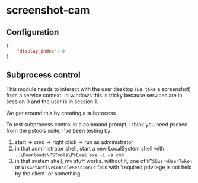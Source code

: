 # screenshot-cam

## Configuration

```json
{
    "display_index": 0
}
```

## Subprocess control

This module needs to interact with the user desktop (i.e. take a screenshot) from a service context. In windows this is tricky because services are in session 0 and the user is in session 1.

We get around this by creating a subprocess

To test subprocess control in a command prompt, I think you need psexec from the pstools suite; I've been testing by:
1. start -> cmd -> right click -> run as administrator
1. in that administrator shell, start a new LocalSystem shell with `..\Downloads\PSTools\PsExec.exe -i -s cmd`
1. in that system shell, my stuff works. without it, one of `WTSQueryUserToken` or `WTSGetActiveConsoleSessionId` fails with 'required privilege is not held by the client' or something
